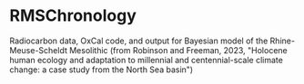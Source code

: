 # RMSChronology
Radiocarbon data, OxCal code, and output for Bayesian model of the Rhine-Meuse-Scheldt Mesolithic (from Robinson and Freeman, 2023, "Holocene human ecology and adaptation to millennial and centennial-scale climate change: a case study from the North Sea basin")
